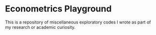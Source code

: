 # Econometrics Playground
This is a repository of miscellaneous exploratory codes I wrote as part of my research or academic curiosity. 
